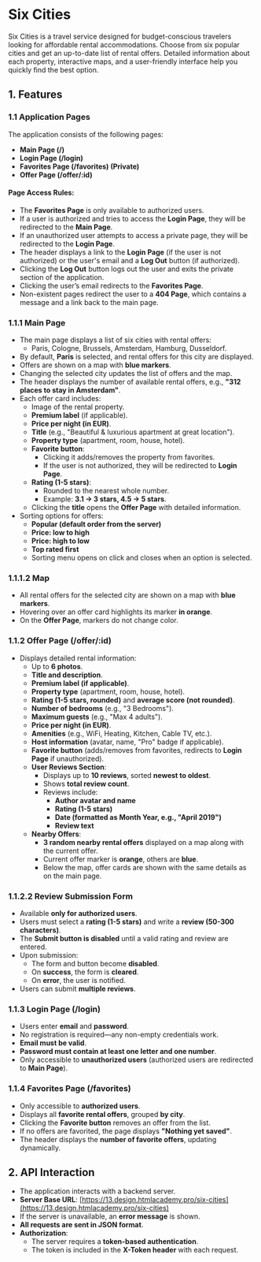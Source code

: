 # Six Cities

Six Cities is a travel service designed for budget-conscious travelers looking for affordable rental accommodations. Choose from six popular cities and get an up-to-date list of rental offers. Detailed information about each property, interactive maps, and a user-friendly interface help you quickly find the best option.

## 1. Features

### 1.1 Application Pages

The application consists of the following pages:
- **Main Page (/)**
- **Login Page (/login)**
- **Favorites Page (/favorites) (Private)**
- **Offer Page (/offer/:id)**

#### Page Access Rules:
- The **Favorites Page** is only available to authorized users.
- If a user is authorized and tries to access the **Login Page**, they will be redirected to the **Main Page**.
- If an unauthorized user attempts to access a private page, they will be redirected to the **Login Page**.
- The header displays a link to the **Login Page** (if the user is not authorized) or the user's email and a **Log Out** button (if authorized).
- Clicking the **Log Out** button logs out the user and exits the private section of the application.
- Clicking the user’s email redirects to the **Favorites Page**.
- Non-existent pages redirect the user to a **404 Page**, which contains a message and a link back to the main page.

### 1.1.1 Main Page

- The main page displays a list of six cities with rental offers:
  - Paris, Cologne, Brussels, Amsterdam, Hamburg, Dusseldorf.
- By default, **Paris** is selected, and rental offers for this city are displayed.
- Offers are shown on a map with **blue markers**.
- Changing the selected city updates the list of offers and the map.
- The header displays the number of available rental offers, e.g., **"312 places to stay in Amsterdam"**.
- Each offer card includes:
  - Image of the rental property.
  - **Premium label** (if applicable).
  - **Price per night (in EUR)**.
  - **Title** (e.g., "Beautiful & luxurious apartment at great location").
  - **Property type** (apartment, room, house, hotel).
  - **Favorite button**:
    - Clicking it adds/removes the property from favorites.
    - If the user is not authorized, they will be redirected to **Login Page**.
  - **Rating (1-5 stars)**:
    - Rounded to the nearest whole number.
    - Example: **3.1 → 3 stars, 4.5 → 5 stars**.
  - Clicking the **title** opens the **Offer Page** with detailed information.
- Sorting options for offers:
  - **Popular (default order from the server)**
  - **Price: low to high**
  - **Price: high to low**
  - **Top rated first**
  - Sorting menu opens on click and closes when an option is selected.

### 1.1.1.2 Map
- All rental offers for the selected city are shown on a map with **blue markers**.
- Hovering over an offer card highlights its marker **in orange**.
- On the **Offer Page**, markers do not change color.

### 1.1.2 Offer Page (/offer/:id)
- Displays detailed rental information:
  - Up to **6 photos**.
  - **Title and description**.
  - **Premium label (if applicable)**.
  - **Property type** (apartment, room, house, hotel).
  - **Rating (1-5 stars, rounded)** and **average score (not rounded)**.
  - **Number of bedrooms** (e.g., "3 Bedrooms").
  - **Maximum guests** (e.g., "Max 4 adults").
  - **Price per night (in EUR)**.
  - **Amenities** (e.g., WiFi, Heating, Kitchen, Cable TV, etc.).
  - **Host information** (avatar, name, "Pro" badge if applicable).
  - **Favorite button** (adds/removes from favorites, redirects to **Login Page** if unauthorized).
  - **User Reviews Section**:
    - Displays up to **10 reviews**, sorted **newest to oldest**.
    - Shows **total review count**.
    - Reviews include:
      - **Author avatar and name**
      - **Rating (1-5 stars)**
      - **Date (formatted as Month Year, e.g., "April 2019")**
      - **Review text**
  - **Nearby Offers**:
    - **3 random nearby rental offers** displayed on a map along with the current offer.
    - Current offer marker is **orange**, others are **blue**.
    - Below the map, offer cards are shown with the same details as on the main page.

### 1.1.2.2 Review Submission Form
- Available **only for authorized users**.
- Users must select a **rating (1-5 stars)** and write a **review (50-300 characters)**.
- The **Submit button is disabled** until a valid rating and review are entered.
- Upon submission:
  - The form and button become **disabled**.
  - On **success**, the form is **cleared**.
  - On **error**, the user is notified.
- Users can submit **multiple reviews**.

### 1.1.3 Login Page (/login)
- Users enter **email** and **password**.
- No registration is required—any non-empty credentials work.
- **Email must be valid**.
- **Password must contain at least one letter and one number**.
- Only accessible to **unauthorized users** (authorized users are redirected to **Main Page**).

### 1.1.4 Favorites Page (/favorites)
- Only accessible to **authorized users**.
- Displays all **favorite rental offers**, grouped **by city**.
- Clicking the **Favorite button** removes an offer from the list.
- If no offers are favorited, the page displays **"Nothing yet saved"**.
- The header displays the **number of favorite offers**, updating dynamically.

## 2. API Interaction

- The application interacts with a backend server.
- **Server Base URL**: [https://13.design.htmlacademy.pro/six-cities](https://13.design.htmlacademy.pro/six-cities)
- If the server is unavailable, an **error message** is shown.
- **All requests are sent in JSON format**.
- **Authorization**:
  - The server requires a **token-based authentication**.
  - The token is included in the **X-Token header** with each request.

